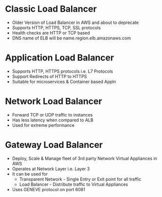 # Classic Load Balancer
- Older Version of Load Balancer in AWS and about to deprecate
- Supports HTTP, HTTPS, TCP, SSL protocols
- Health checks are HTTP or TCP based
- DNS name of ELB will be name.region.elb.amazonaws.com
# Application Load Balancer
- Supports HTTP, HTTPS protocols i.e. L7 Protocols
- Support Redirects of HTTP to HTTPS
- Suitable for microservices & Container based Appln
# Network Load Balancer
- Forward TCP or UDP traffic to instances
- Has less latency when compared to ALB
- Used for extreme performance
# Gateway Load Balancer
- Deploy, Scale & Manage fleet of 3rd party Network Virtual Appliances in AWS
- Operates at Network Layer i.e. Layer 3
- It can be used for
  - Transparent Network - Single Entry or Exit point for all traffic
  - Load Balancer - Distribute traffic to Virtual Appliances
- Uses GENEVE protocol on port 6081
